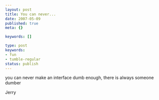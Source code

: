 ```yaml
---
layout: post
title: You can never...
date: 2007-05-09
published: true
meta: {}

keywords: []

type: post
keywords:
- fun
- tumble-regular
status: publish
---
```



you can never make an interface dumb enough, there is always someone dumber



Jerry

